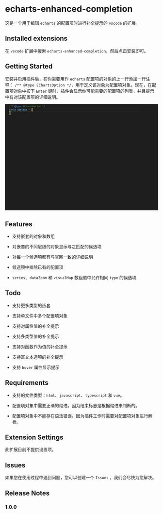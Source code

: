# echarts-enhanced-completion

这是一个用于编辑 `echarts` 的配置项时进行补全提示的 `vscode` 的扩展。

## Installed extensions

在 `vscode` 扩展中搜索 `echarts-enhanced-completion`，然后点击安装即可。

## Getting Started

安装并启用插件后，在你需要用作 `echarts` 配置项的对象的上一行添加一行注释： `/** @type EChartsOption */`，用于定义该对象为配置项对象。现在，在配置项对象中按下 `Enter` 键时，插件会显示你可能需要的配置项的列表，并且提示中有对该配置项的详细说明。

![使用示例](./images/GettingStarted.gif)

## Features

* 支持嵌套的对象和数组

* 对嵌套的不同层级的对象显示与之匹配的候选项

* 对每一个候选项都有与官网一致的详细说明

* 候选项中排除已有的配置项

* `series`、`dataZoom` 和 `visualMap` 数组值中允许相同 `type` 的候选项

## Todo

* 支持更多类型的嵌套

* 支持单文件中多个配置项对象

* 支持对属性值的补全提示

* 支持多类型值的补全提示

* 支持对函数作为值的补全提示

* 支持富文本选项的补全提示

* 支持 `hover` 属性显示提示

## Requirements

* 支持的文件类型：`html`、`javascript`、`typescript` 和 `vue`。

* 配置项对象中需要正确的缩进。因为结束标志是根据缩进来判断的。

* 配置项对象中不能存在语法错误。因为插件工作时需要对配置项对象进行解析。

## Extension Settings

此扩展目前不提供设置项。

## Issues

如果您在使用过程中遇到问题，您可以创建一个 `Issues` ，我们会尽快为您解决。

## Release Notes

### 1.0.0
